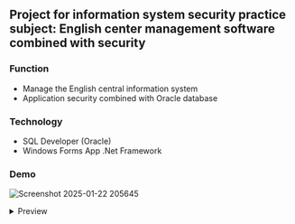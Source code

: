 ## Project for information system security practice subject: English center management software combined with security

### Function

- Manage the English central information system 
- Application security combined with Oracle database


### Technology
- SQL Developer (Oracle)
- Windows Forms App .Net Framework

### Demo 

![Screenshot 2025-01-22 205645](https://github.com/user-attachments/assets/ea51a8da-289c-4049-a585-e2ef325e4fe9)

 <details>
    <summary>Preview</summary>
    <img loading="lazy" src="https://github.com/user-attachments/assets/ea51a8da-289c-4049-a585-e2ef325e4fe9">
  </details>
